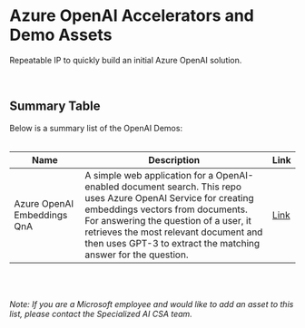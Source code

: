 # Azure OpenAI Accelerators and Demo Assets

Repeatable IP to quickly build an initial Azure OpenAI solution.

<br/>

## Summary Table
Below is a summary list of the OpenAI Demos:
<br/>
<br/>

| Name      | Description   | Link   |
| ----------- | ----------- | ----------- |
| Azure OpenAI Embeddings QnA | A simple web application for a OpenAI-enabled document search. This repo uses Azure OpenAI Service for creating embeddings vectors from documents. For answering the question of a user, it retrieves the most relevant document and then uses GPT-3 to extract the matching answer for the question. | [Link](https://github.com/ruoccofabrizio/azure-open-ai-embeddings-qna)


<br/>
<br/>


**Note*: If you are a Microsoft employee and would like to add an asset to this list, please contact the Specialized AI CSA team.*

